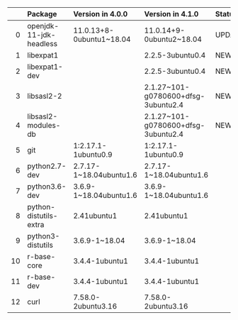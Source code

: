 <!-- markdown-link-check-disable -->

|    | Package                 | Version in 4.0.0         | Version in 4.1.0                    | Status   |
|---:|:------------------------|:-------------------------|:------------------------------------|:---------|
|  0 | openjdk-11-jdk-headless | 11.0.13+8-0ubuntu1~18.04 | 11.0.14+9-0ubuntu2~18.04            | UPDATED  |
|  1 | libexpat1               |                          | 2.2.5-3ubuntu0.4                    | NEW      |
|  2 | libexpat1-dev           |                          | 2.2.5-3ubuntu0.4                    | NEW      |
|  3 | libsasl2-2              |                          | 2.1.27~101-g0780600+dfsg-3ubuntu2.4 | NEW      |
|  4 | libsasl2-modules-db     |                          | 2.1.27~101-g0780600+dfsg-3ubuntu2.4 | NEW      |
|  5 | git                     | 1:2.17.1-1ubuntu0.9      | 1:2.17.1-1ubuntu0.9                 |          |
|  6 | python2.7-dev           | 2.7.17-1~18.04ubuntu1.6  | 2.7.17-1~18.04ubuntu1.6             |          |
|  7 | python3.6-dev           | 3.6.9-1~18.04ubuntu1.6   | 3.6.9-1~18.04ubuntu1.6              |          |
|  8 | python-distutils-extra  | 2.41ubuntu1              | 2.41ubuntu1                         |          |
|  9 | python3-distutils       | 3.6.9-1~18.04            | 3.6.9-1~18.04                       |          |
| 10 | r-base-core             | 3.4.4-1ubuntu1           | 3.4.4-1ubuntu1                      |          |
| 11 | r-base-dev              | 3.4.4-1ubuntu1           | 3.4.4-1ubuntu1                      |          |
| 12 | curl                    | 7.58.0-2ubuntu3.16       | 7.58.0-2ubuntu3.16                  |          |